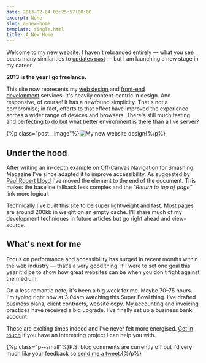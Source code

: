 ```yaml
---
date: 2013-02-04 03:25:57+00:00
excerpt: None
slug: a-new-home
template: single.html
title: A New Home
---
```


Welcome to my new website. I haven't rebranded entirely — what you see bears many similarities to [updates past](http://dbushell.com/2012/02/27/spring-cleaning-redesigning-dbushell-com/) — but I am launching a new stage in my career.

**2013 is the year I go freelance.**

This site now represents my [web design](/responsive-design/) and [front-end development](/front-end-development/) services. It's heavily content-centric in design. And responsive, of course! It has a newfound simplicity. That's not a compromise; in fact, efforts to that effect have improved the experience across a wider range of devices and browsers. There's still much testing and perfecting to do but what better environment is there than a live server?

{%p class="post__image"%}![My new website design](http://dbushell.com/wp-content/uploads/2013/02/front-end-development.png){%/p%}




## Under the hood


After writing an in-depth example on [Off-Canvas Navigation](http://coding.smashingmagazine.com/2013/01/15/off-canvas-navigation-for-responsive-website/) for Smashing Magazine I've since adapted it to improve accessibility. As suggested by [Paul Robert Lloyd](http://www.paulrobertlloyd.com/) I've moved the element to the end of the document. This makes the baseline fallback less complex and the _"Return to top of page"_ link more logical.

Technically I've built this site to be super lightweight and fast. Most pages are around 200kb in weight on an empty cache. I'll share much of my development techniques in future articles but go right ahead and view-source.


## What's next for me


Focus on performance and accessibility has surged in recent months within the web industry — that's a very good thing. If I were to set one goal this year it'd be to show how great websites can be when you don't fight against the medium.

On a less romantic note, it's been a big week for me. Maybe 70–75 hours. I'm typing right now at 3:04am watching this Super Bowl thing. I've drafted business plans, client contracts, website copy. My accounting and invoicing practices have received a big upgrade. I've finally set up a business bank account.

These are exciting times indeed and I've never felt more energised. [Get in touch](/contact/) if you have an interesting project I can help you with.

{%p class="p--small"%}P.S. blog comments are currently off but I'd very much like your feedback so [send me a tweet](http://twitter.com/dbushell).{%/p%}

